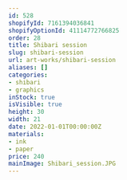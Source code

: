 ```yaml
---
id: 528
shopifyId: 7161394036841
shopifyOptionId: 41114772766825
order: 28
title: Shibari session
slug: shibari-session
url: art-works/shibari-session
aliases: []
categories:
- shibari
- graphics
inStock: true
isVisible: true
height: 30
width: 21
date: 2022-01-01T00:00:00Z
materials:
- ink
- paper
price: 240
mainImage: Shibari_session.JPG
---
```

